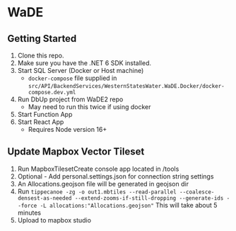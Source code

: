 # WaDE

## Getting Started

1. Clone this repo.
2. Make sure you have the .NET 6 SDK installed.
3. Start SQL Server (Docker or Host machine)
   - `docker-compose` file supplied in `src/API/BackendServices/WesternStatesWater.WaDE.Docker/docker-compose.dev.yml`
4. Run DbUp project from WaDE2 repo
   - May need to run this twice if using docker
5. Start Function App
6. Start React App
   - Requires Node version 16+


## Update Mapbox Vector Tileset

1. Run MapboxTilesetCreate console app located in /tools
2. Optional - Add personal.settings.json for connection string settings
3. An Allocations.geojson file will be generated in geojson dir
4. Run `tippecanoe -zg -o out1.mbtiles --read-parallel --coalesce-densest-as-needed --extend-zooms-if-still-dropping --generate-ids --force -L allocations:"Allocations.geojson"` This will take about 5 minutes
5. Upload to mapbox studio



